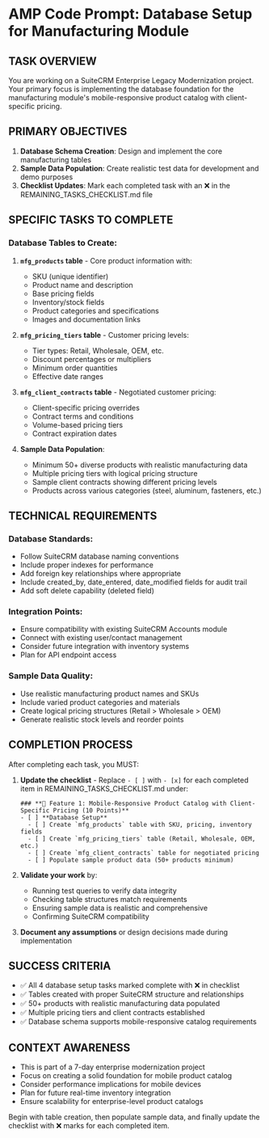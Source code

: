 # AMP Code Prompt: Database Setup for Manufacturing Module

## TASK OVERVIEW
You are working on a SuiteCRM Enterprise Legacy Modernization project. Your primary focus is implementing the database foundation for the manufacturing module's mobile-responsive product catalog with client-specific pricing.

## PRIMARY OBJECTIVES
1. **Database Schema Creation**: Design and implement the core manufacturing tables
2. **Sample Data Population**: Create realistic test data for development and demo purposes  
3. **Checklist Updates**: Mark each completed task with an ❌ in the REMAINING_TASKS_CHECKLIST.md file

## SPECIFIC TASKS TO COMPLETE

### Database Tables to Create:

1. **`mfg_products` table** - Core product information with:
   - SKU (unique identifier)
   - Product name and description
   - Base pricing fields
   - Inventory/stock fields
   - Product categories and specifications
   - Images and documentation links

2. **`mfg_pricing_tiers` table** - Customer pricing levels:
   - Tier types: Retail, Wholesale, OEM, etc.
   - Discount percentages or multipliers
   - Minimum order quantities
   - Effective date ranges

3. **`mfg_client_contracts` table** - Negotiated customer pricing:
   - Client-specific pricing overrides
   - Contract terms and conditions
   - Volume-based pricing tiers
   - Contract expiration dates

4. **Sample Data Population**:
   - Minimum 50+ diverse products with realistic manufacturing data
   - Multiple pricing tiers with logical pricing structure
   - Sample client contracts showing different pricing levels
   - Products across various categories (steel, aluminum, fasteners, etc.)

## TECHNICAL REQUIREMENTS

### Database Standards:
- Follow SuiteCRM database naming conventions
- Include proper indexes for performance
- Add foreign key relationships where appropriate
- Include created_by, date_entered, date_modified fields for audit trail
- Add soft delete capability (deleted field)

### Integration Points:
- Ensure compatibility with existing SuiteCRM Accounts module
- Connect with existing user/contact management
- Consider future integration with inventory systems
- Plan for API endpoint access

### Sample Data Quality:
- Use realistic manufacturing product names and SKUs
- Include varied product categories and materials
- Create logical pricing structures (Retail > Wholesale > OEM)
- Generate realistic stock levels and reorder points

## COMPLETION PROCESS

After completing each task, you MUST:

1. **Update the checklist** - Replace `- [ ]` with `- [x]` for each completed item in REMAINING_TASKS_CHECKLIST.md under:
   ```
   ### **🛒 Feature 1: Mobile-Responsive Product Catalog with Client-Specific Pricing (10 Points)**
   - [ ] **Database Setup**
     - [ ] Create `mfg_products` table with SKU, pricing, inventory fields
     - [ ] Create `mfg_pricing_tiers` table (Retail, Wholesale, OEM, etc.)
     - [ ] Create `mfg_client_contracts` table for negotiated pricing
     - [ ] Populate sample product data (50+ products minimum)
   ```

2. **Validate your work** by:
   - Running test queries to verify data integrity
   - Checking table structures match requirements
   - Ensuring sample data is realistic and comprehensive
   - Confirming SuiteCRM compatibility

3. **Document any assumptions** or design decisions made during implementation

## SUCCESS CRITERIA
- ✅ All 4 database setup tasks marked complete with ❌ in checklist
- ✅ Tables created with proper SuiteCRM structure and relationships  
- ✅ 50+ products with realistic manufacturing data populated
- ✅ Multiple pricing tiers and client contracts established
- ✅ Database schema supports mobile-responsive catalog requirements

## CONTEXT AWARENESS
- This is part of a 7-day enterprise modernization project
- Focus on creating a solid foundation for mobile product catalog
- Consider performance implications for mobile devices
- Plan for future real-time inventory integration
- Ensure scalability for enterprise-level product catalogs

Begin with table creation, then populate sample data, and finally update the checklist with ❌ marks for each completed item. 